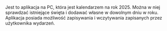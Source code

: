 Jest to aplikacja na PC, która jest kalendarzem na rok 2025.
Można w niej sprawdzać istniejące święta i dodawać własne w dowolnym dniu w roku.
Aplikacja posiada możliwość zapisywania i wczytywania zapisanych przez użytkownika wydarzeń. 
